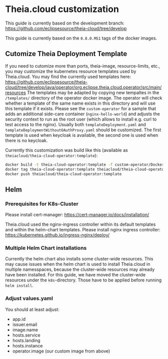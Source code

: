 # Theia.cloud customization

This guide is currently based on the development branch: https://github.com/eclipsesource/theia-cloud/tree/develop

This guide is currently based on the `0.8.0.MS1` tags of the docker images.

## Cutomize Theia Deployment Template

If you need to cutomize more than ports, theia-image, resource-limits, etc., you may customize the kubernetes resource templates used by Theia.cloud.
You may find the currently used templates here: https://github.com/eclipsesource/theia-cloud/tree/develop/java/operator/org.eclipse.theia.cloud.operator/src/main/resources
The templates may be adapted by copying new tempaltes in the `/templates/` directory of the operator docker image. The operator will check whether a template of the same name exists in this directory and will use this template if it exists.
Please see the `custom-operator` for a sample that adds an additional side-care container (`nginx-hello-world`) and adjusts the security context to run as the root user (which allows to install e.g. curl to test access to the nginx).
Usually both `templateDeployment.yaml` and `templateDeploymentWithoutOAuthProxy.yaml` should be customized. The first template is used when keycloak is available, the second one is used when there is no keycloak.

Currently this customization was build like this (available as `theiacloud/theia-cloud-operator:template`):

```bash
docker build -t theia-cloud-operator:template -f custom-operator/Dockerfile .
docker tag theia-cloud-operator:template theiacloud/theia-cloud-operator:template
docker push theiacloud/theia-cloud-operator:template
```

## Helm

### Prerequisites for K8s-Cluster

Please install cert-manager: https://cert-manager.io/docs/installation/

Theia.cloud used the nginx-ingress controller within its default templates and within the helm-chart templates. Please install nginx ingress controller: https://kubernetes.github.io/ingress-nginx/deploy/

### Multiple Helm Chart installations

Currently the helm chart also installs some cluster-wide resources. This may cause issues when the helm chart is used to install Theia.cloud in multiple namesspaces, because the cluster-wide resources may already have been installed.
For this guide, we have moved the cluster-wide resources under the `k8s`-directory. Those have to be applied before running `helm install`.

### Adjust values.yaml

You should at least adjust:

* app.id
* issuer.email
* image.name
* hosts.service
* hosts.landing
* hosts.instance
* operator.image (our custom image from above)
